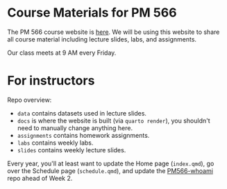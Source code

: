 
# Course Materials for PM 566

The PM 566 course website is
[here](https://USCbiostats.github.io/PM566). We will be using
this website to share all course material including lecture slides,
labs, and assignments.

Our class meets at 9 AM every Friday.


# For instructors

Repo overview:

 - `data` contains datasets used in lecture slides.
 - `docs` is where the website is built (via `quarto render`), you shouldn't need to manually change anything here.
 - `assignments` contains homework assignments.
 - `labs` contains weekly labs.
 - `slides` contains weekly lecture slides.
 
 Every year, you'll at least want to update the Home page (`index.qmd`), go over the Schedule page (`schedule.qmd`), and update the [PM566-whoami](https://github.com/USCbiostats/PM566-whoami) repo ahead of Week 2.
 
 
